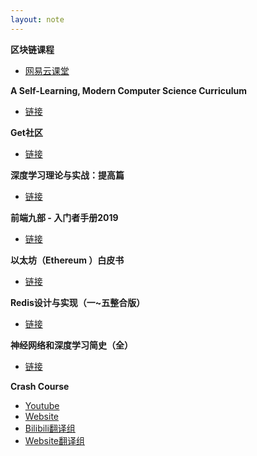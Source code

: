 ```yaml
---
layout: note
---
```


**区块链课程**
- [网易云课堂](https://study.163.com/course/courseMain.htm?courseId=1006145002&share=2&shareId=400000000626083&utm_source=weibo&utm_medium=webShare&utm_campaign=share&utm_content=courseIntro&_trace_c_p_k2_=499f09c864aa4010948d75a82cdf727d)


**A Self-Learning, Modern Computer Science Curriculum**
- [链接](https://functionalcs.github.io/curriculum/)


**Get社区**
- [链接](http://get.ftqq.com/)


**深度学习理论与实战：提高篇**
- [链接](http://fancyerii.github.io/2019/03/14/dl-book/)


**前端九部 - 入门者手册2019**
- [链接](https://www.yuque.com/fe9/basic)


**以太坊（Ethereum ）白皮书**
- [链接](http://get.ftqq.com/8962.get)


**Redis设计与实现（一~五整合版）**
- [链接](http://get.ftqq.com/522.get)


**神经网络和深度学习简史（全）**
- [链接](http://get.ftqq.com/8936.get)


**Crash Course**
- [Youtube](https://www.youtube.com/user/crashcourse)
- [Website](https://thecrashcourse.com/)
- [Bilibili翻译组](https://space.bilibili.com/290704043)
- [Website翻译组](https://crashcourse.club/)